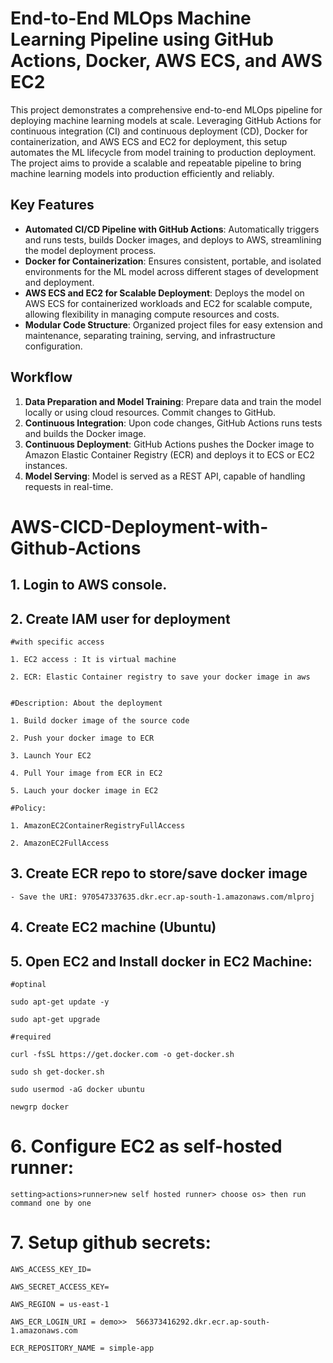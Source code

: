 # End-to-End MLOps Machine Learning Pipeline using GitHub Actions, Docker, AWS ECS, and AWS EC2

This project demonstrates a comprehensive end-to-end MLOps pipeline for deploying machine learning models at scale. Leveraging GitHub Actions for continuous integration (CI) and continuous deployment (CD), Docker for containerization, and AWS ECS and EC2 for deployment, this setup automates the ML lifecycle from model training to production deployment. The project aims to provide a scalable and repeatable pipeline to bring machine learning models into production efficiently and reliably.

## Key Features
- **Automated CI/CD Pipeline with GitHub Actions**: Automatically triggers and runs tests, builds Docker images, and deploys to AWS, streamlining the model deployment process.
- **Docker for Containerization**: Ensures consistent, portable, and isolated environments for the ML model across different stages of development and deployment.
- **AWS ECS and EC2 for Scalable Deployment**: Deploys the model on AWS ECS for containerized workloads and EC2 for scalable compute, allowing flexibility in managing compute resources and costs.
- **Modular Code Structure**: Organized project files for easy extension and maintenance, separating training, serving, and infrastructure configuration.

## Workflow
1. **Data Preparation and Model Training**: Prepare data and train the model locally or using cloud resources. Commit changes to GitHub.
2. **Continuous Integration**: Upon code changes, GitHub Actions runs tests and builds the Docker image.
3. **Continuous Deployment**: GitHub Actions pushes the Docker image to Amazon Elastic Container Registry (ECR) and deploys it to ECS or EC2 instances.
4. **Model Serving**: Model is served as a REST API, capable of handling requests in real-time.


# AWS-CICD-Deployment-with-Github-Actions

## 1. Login to AWS console.

## 2. Create IAM user for deployment

	#with specific access

	1. EC2 access : It is virtual machine

	2. ECR: Elastic Container registry to save your docker image in aws


	#Description: About the deployment

	1. Build docker image of the source code

	2. Push your docker image to ECR

	3. Launch Your EC2 

	4. Pull Your image from ECR in EC2

	5. Lauch your docker image in EC2

	#Policy:

	1. AmazonEC2ContainerRegistryFullAccess

	2. AmazonEC2FullAccess

	
## 3. Create ECR repo to store/save docker image
    - Save the URI: 970547337635.dkr.ecr.ap-south-1.amazonaws.com/mlproj

	
## 4. Create EC2 machine (Ubuntu) 

## 5. Open EC2 and Install docker in EC2 Machine:
	
	
	#optinal

	sudo apt-get update -y

	sudo apt-get upgrade
	
	#required

	curl -fsSL https://get.docker.com -o get-docker.sh

	sudo sh get-docker.sh

	sudo usermod -aG docker ubuntu

	newgrp docker
	
# 6. Configure EC2 as self-hosted runner:
    setting>actions>runner>new self hosted runner> choose os> then run command one by one


# 7. Setup github secrets:

    AWS_ACCESS_KEY_ID=

    AWS_SECRET_ACCESS_KEY=

    AWS_REGION = us-east-1

    AWS_ECR_LOGIN_URI = demo>>  566373416292.dkr.ecr.ap-south-1.amazonaws.com

    ECR_REPOSITORY_NAME = simple-app
